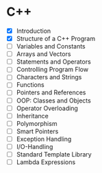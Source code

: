 # C++

- [x] Introduction
- [x] Structure of a C++ Program
- [ ] Variables and Constants
- [ ] Arrays and Vectors
- [ ] Statements and Operators
- [ ] Controlling Program Flow
- [ ] Characters and Strings
- [ ] Functions
- [ ] Pointers and References
- [ ] OOP: Classes and Objects
- [ ] Operator Overloading
- [ ] Inheritance
- [ ] Polymorphism
- [ ] Smart Pointers
- [ ] Exception Handling
- [ ] I/O-Handling
- [ ] Standard Template Library
- [ ] Lambda Expressions